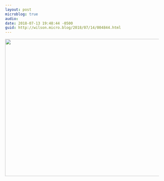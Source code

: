 ```yaml
---
layout: post
microblog: true
audio: 
date: 2018-07-13 19:48:44 -0500
guid: http://wilson.micro.blog/2018/07/14/004844.html
---
```



<img src="http://wilson.micro.blog/uploads/2018/988f522c69.jpg" width="600" height="450" />

